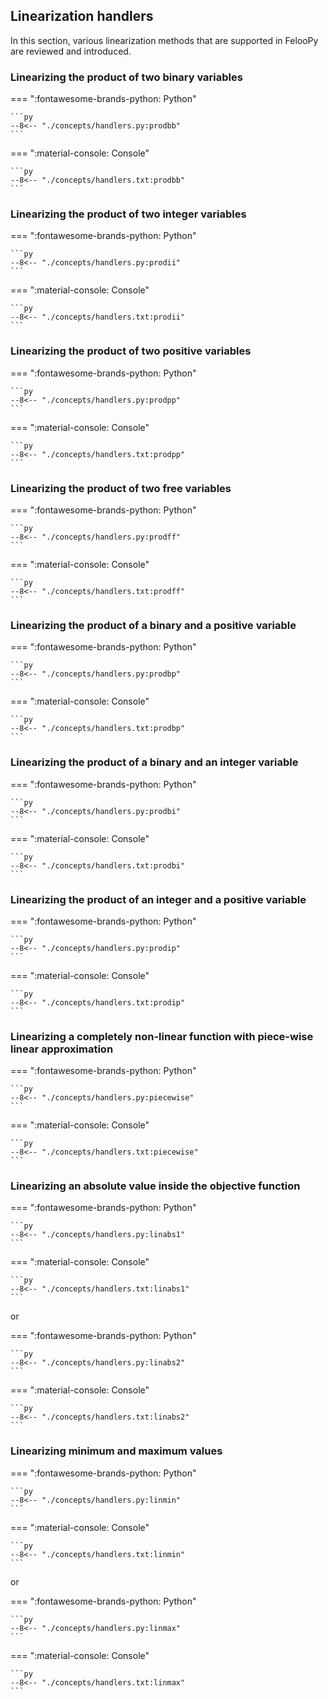 

## Linearization handlers

In this section, various linearization methods that are supported in FelooPy are reviewed and introduced.

### Linearizing the product of two binary variables

=== ":fontawesome-brands-python: Python"

    ```py
    --8<-- "./concepts/handlers.py:prodbb"
    ```

=== ":material-console: Console"

    ```py
    --8<-- "./concepts/handlers.txt:prodbb"
    ```

### Linearizing the product of two integer variables

=== ":fontawesome-brands-python: Python"

    ```py
    --8<-- "./concepts/handlers.py:prodii"
    ```

=== ":material-console: Console"

    ```py
    --8<-- "./concepts/handlers.txt:prodii"
    ```

### Linearizing the product of two positive variables


=== ":fontawesome-brands-python: Python"

    ```py
    --8<-- "./concepts/handlers.py:prodpp"
    ```

=== ":material-console: Console"

    ```py
    --8<-- "./concepts/handlers.txt:prodpp"
    ```

### Linearizing the product of two free variables


=== ":fontawesome-brands-python: Python"

    ```py
    --8<-- "./concepts/handlers.py:prodff"
    ```

=== ":material-console: Console"

    ```py
    --8<-- "./concepts/handlers.txt:prodff"
    ```


### Linearizing the product of a binary and a positive variable


=== ":fontawesome-brands-python: Python"

    ```py
    --8<-- "./concepts/handlers.py:prodbp"
    ```

=== ":material-console: Console"

    ```py
    --8<-- "./concepts/handlers.txt:prodbp"
    ```


### Linearizing the product of a binary and an integer variable


=== ":fontawesome-brands-python: Python"

    ```py
    --8<-- "./concepts/handlers.py:prodbi"
    ```

=== ":material-console: Console"

    ```py
    --8<-- "./concepts/handlers.txt:prodbi"
    ```


### Linearizing the product of an integer and a positive variable


=== ":fontawesome-brands-python: Python"

    ```py
    --8<-- "./concepts/handlers.py:prodip"
    ```

=== ":material-console: Console"

    ```py
    --8<-- "./concepts/handlers.txt:prodip"
    ```

### Linearizing a completely non-linear function with piece-wise linear approximation


=== ":fontawesome-brands-python: Python"

    ```py
    --8<-- "./concepts/handlers.py:piecewise"
    ```

=== ":material-console: Console"

    ```py
    --8<-- "./concepts/handlers.txt:piecewise"
    ```

### Linearizing an absolute value inside the objective function


=== ":fontawesome-brands-python: Python"

    ```py
    --8<-- "./concepts/handlers.py:linabs1"
    ```

=== ":material-console: Console"

    ```py
    --8<-- "./concepts/handlers.txt:linabs1"
    ```


or

=== ":fontawesome-brands-python: Python"

    ```py
    --8<-- "./concepts/handlers.py:linabs2"
    ```

=== ":material-console: Console"

    ```py
    --8<-- "./concepts/handlers.txt:linabs2"
    ```

### Linearizing minimum and maximum values

=== ":fontawesome-brands-python: Python"

    ```py
    --8<-- "./concepts/handlers.py:linmin"
    ```

=== ":material-console: Console"

    ```py
    --8<-- "./concepts/handlers.txt:linmin"
    ```

or

=== ":fontawesome-brands-python: Python"

    ```py
    --8<-- "./concepts/handlers.py:linmax"
    ```

=== ":material-console: Console"

    ```py
    --8<-- "./concepts/handlers.txt:linmax"
    ```


